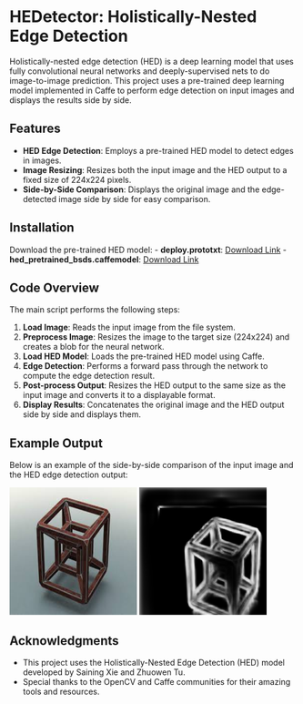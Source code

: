 # HEDetector: Holistically-Nested Edge Detection

Holistically-nested edge detection (HED) is a deep learning model that uses fully convolutional neural networks and deeply-supervised nets to do image-to-image prediction. This project uses a pre-trained deep learning model implemented in Caffe to perform edge detection on input images and displays the results side by side.

## Features

- **HED Edge Detection**: Employs a pre-trained HED model to detect edges in images.
- **Image Resizing**: Resizes both the input image and the HED output to a fixed size of 224x224 pixels.
- **Side-by-Side Comparison**: Displays the original image and the edge-detected image side by side for easy comparison.

## Installation

Download the pre-trained HED model:
    - **deploy.prototxt**: [Download Link](https://github.com/ashukid/hed-edge-detector/blob/master/deploy.prototxt)
    - **hed_pretrained_bsds.caffemodel**: [Download Link](https://github.com/ashukid/hed-edge-detector/blob/master/hed_pretrained_bsds.caffemodel)

## Code Overview

The main script performs the following steps:

1. **Load Image**: Reads the input image from the file system.
2. **Preprocess Image**: Resizes the image to the target size (224x224) and creates a blob for the neural network.
3. **Load HED Model**: Loads the pre-trained HED model using Caffe.
4. **Edge Detection**: Performs a forward pass through the network to compute the edge detection result.
5. **Post-process Output**: Resizes the HED output to the same size as the input image and converts it to a displayable format.
6. **Display Results**: Concatenates the original image and the HED output side by side and displays them.

## Example Output

Below is an example of the side-by-side comparison of the input image and the HED edge detection output:

![Input image](input_resized_img.png)
![HED image](hed_output.png)

## Acknowledgments

- This project uses the Holistically-Nested Edge Detection (HED) model developed by Saining Xie and Zhuowen Tu.
- Special thanks to the OpenCV and Caffe communities for their amazing tools and resources.

